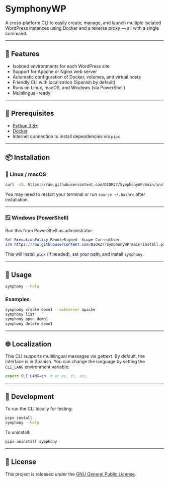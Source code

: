 # SymphonyWP

A cross-platform CLI to easily create, manage, and launch multiple isolated WordPress instances using Docker and a reverse proxy — all with a single command.

---

## 🚀 Features

- Isolated environments for each WordPress site
- Support for Apache or Nginx web server
- Automatic configuration of Docker, volumes, and virtual hosts
- Friendly CLI with localization (Spanish by default)
- Runs on Linux, macOS, and Windows (via PowerShell)
- Multilingual-ready

---

## 🔧 Prerequisites

- [Python 3.8+](https://www.python.org/)
- [Docker](https://www.docker.com/get-started)
- Internet connection to install dependencies via `pipx`

---

## 📦 Installation

### 🐧 Linux / macOS

```bash
curl -sSL https://raw.githubusercontent.com/DIOR27/SymphonyWP/main/install.sh | bash
```

You may need to restart your terminal or run `source ~/.bashrc` after installation.

---

### 🪟 Windows (PowerShell)

Run this from PowerShell as administrator:

```powershell
Set-ExecutionPolicy RemoteSigned -Scope CurrentUser
irm https://raw.githubusercontent.com/DIOR27/SymphonyWP/main/install.ps1 | iex
```

This will install `pipx` (if needed), set your path, and install `symphony`.

---

## 📘 Usage

```bash
symphony --help
```

### Examples

```bash
symphony create demo1 --webserver apache
symphony list
symphony open demo1
symphony delete demo1
```

---

## 🌐 Localization

This CLI supports multilingual messages via gettext. By default, the interface is in Spanish. You can change the language by setting the `CLI_LANG` environment variable:

```bash
export CLI_LANG=en  # or es, fr, etc.
```

---

## 🧪 Development

To run the CLI locally for testing:

```bash
pipx install .
symphony --help
```

To uninstall:

```bash
pipx uninstall symphony
```

---

## 📄 License

This project is released under the [GNU General Public License](https://www.gnu.org/licenses/gpl-3.0.en.html).

